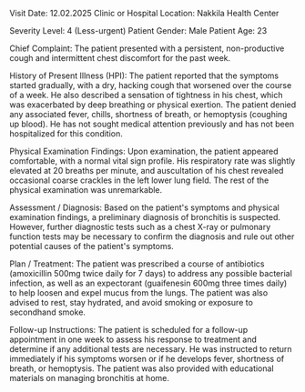  Visit Date: 12.02.2025
Clinic or Hospital Location: Nakkila Health Center

Severity Level: 4 (Less-urgent)
Patient Gender: Male
Patient Age: 23

Chief Complaint:
The patient presented with a persistent, non-productive cough and intermittent chest discomfort for the past week.

History of Present Illness (HPI):
The patient reported that the symptoms started gradually, with a dry, hacking cough that worsened over the course of a week. He also described a sensation of tightness in his chest, which was exacerbated by deep breathing or physical exertion. The patient denied any associated fever, chills, shortness of breath, or hemoptysis (coughing up blood). He has not sought medical attention previously and has not been hospitalized for this condition.

Physical Examination Findings:
Upon examination, the patient appeared comfortable, with a normal vital sign profile. His respiratory rate was slightly elevated at 20 breaths per minute, and auscultation of his chest revealed occasional coarse crackles in the left lower lung field. The rest of the physical examination was unremarkable.

Assessment / Diagnosis:
Based on the patient's symptoms and physical examination findings, a preliminary diagnosis of bronchitis is suspected. However, further diagnostic tests such as a chest X-ray or pulmonary function tests may be necessary to confirm the diagnosis and rule out other potential causes of the patient's symptoms.

Plan / Treatment:
The patient was prescribed a course of antibiotics (amoxicillin 500mg twice daily for 7 days) to address any possible bacterial infection, as well as an expectorant (guaifenesin 600mg three times daily) to help loosen and expel mucus from the lungs. The patient was also advised to rest, stay hydrated, and avoid smoking or exposure to secondhand smoke.

Follow-up Instructions:
The patient is scheduled for a follow-up appointment in one week to assess his response to treatment and determine if any additional tests are necessary. He was instructed to return immediately if his symptoms worsen or if he develops fever, shortness of breath, or hemoptysis. The patient was also provided with educational materials on managing bronchitis at home.